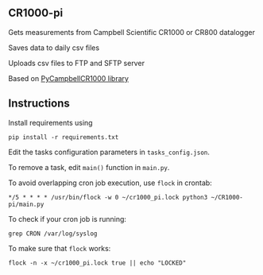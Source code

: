 ## CR1000-pi

Gets measurements from Campbell Scientific CR1000 or CR800 datalogger

Saves data to daily csv files

Uploads csv files to FTP and SFTP server

Based on [PyCampbellCR1000 library](https://github.com/LionelDarras/PyCampbellCR1000)

## Instructions

Install requirements using 

```pip install -r requirements.txt```

Edit the tasks configuration parameters in ```tasks_config.json```. 

To remove a task, edit ```main()``` function in ```main.py```.

To avoid overlapping cron job execution, use ```flock``` in crontab:

```
*/5 * * * * /usr/bin/flock -w 0 ~/cr1000_pi.lock python3 ~/CR1000-pi/main.py
```

To check if your cron job is running:

```
grep CRON /var/log/syslog
```

To make sure that ```flock``` works:

```
flock -n -x ~/cr1000_pi.lock true || echo "LOCKED"
```